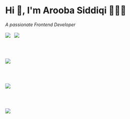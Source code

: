 <h1>Hi 👋, I'm Arooba Siddiqi 👩🏻‍💻</h1>
<i>A passionate Frontend Developer</i>
<br/><br/>
<a href="https://www.linkedin.com/in/aroobasiddiqi/"><img src="https://img.shields.io/badge/LinkedIn-0A66C2?style=flat&logo=linkedin&logoColor=white" target="_blank" rel="noopener noreferrer" /></a>
&nbsp;
<a href="https://mail.google.com/mail/?view=cm&fs=1&to=arooba.asiddiqi@gmail.com" target="_blank" rel="noopener noreferrer" ><img src="https://img.shields.io/badge/Gmail-EA4335?style=flatsquare&logo=gmail&logoColor=white" /></a>

<br/><br/>

<img src="[https://picsum.photos/460/300](https://komarev.com/ghpvc/?username=AroobaSiddiqi&style=for-the-badge&color=blueviolet)">

<br/><br/>

<img src="https://go-skill-icons.vercel.app/api/icons?i=cpp,css,html,js,py,ts,bootstrap,dotnet,nextjs,react,tailwind,reactquery,sklearn,selenium,mysql,opencv,stripe,swagger,aws,git,firebase,postman,googleanalytics,jira" />

<br/><br/>

<picture>
  <source
    srcset="https://github-readme-stats-six-sigma-31.vercel.app/api?username=aroobasiddiqi&show_icons=true&locale=en&count_private=true&theme=outrun&include_all_commits=true&hide=contribs&role=OWNER,ORGANIZATION_MEMBER,COLLABORATOR"
    media="(prefers-color-scheme: dark)"
  />
  <source
    srcset="https://github-readme-stats-six-sigma-31.vercel.app/api?username=aroobasiddiqi&show_icons=true&locale=en&count_private=true&theme=buefy&include_all_commits=true&hide=contribs&role=OWNER,ORGANIZATION_MEMBER,COLLABORATOR"
    media="(prefers-color-scheme: light), (prefers-color-scheme: no-preference)"
  />
  <img src="https://github-readme-stats-six-sigma-31.vercel.app/api?username=aroobasiddiqi&show_icons=true&locale=en&count_private=true&include_all_commits=true&hide=contribs&role=OWNER,ORGANIZATION_MEMBER,COLLABORATOR" style="display: block; margin: 0 auto;" />
</picture>
